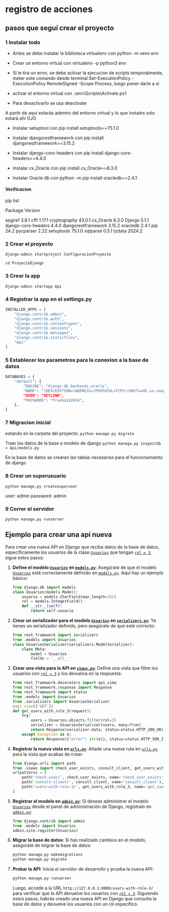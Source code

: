 # registro de acciones

## pasos que seguí crear el proyecto

### 1 Instalar todo

- Antes se debe instalar la biblioteca virtualenv con python -m venv env

- Crear un entorno virtual con virtualenv -p python3 env

- Si le tira un error, se debe activar la ejecucion de scripts temporalmente, meter este comando desde terminal Set-ExecutionPolicy -ExecutionPolicy RemoteSigned -Scope Process, luego poner darle a sí

- activar el entorno virtual con .\env\Scripts\Activate.ps1
- Para desactivarlo se usa deactivate

A partir de aquí estarás adentro del entorno virtual y lo que instales solo estará ahí OJO

- Instalar setuptool con pip install setuptools==75.1.0

- Instalar djangorestframework con pip install djangorestframework==3.15.2

- Instalar django-cors-headers con pip install django-cors-headers==4.4.0

- Instalar cx_Oracle con pip install cx_Oracle==8.3.0

- Instalar Oracle db con python -m pip install oracledb==2.4.1

#### Verificacion

pip list

Package Version

<!-- --- -->

asgiref 3.8.1
cffi 1.17.1
cryptography 43.0.1
cx_Oracle 8.3.0
Django 5.1.1
django-cors-headers 4.4.0
djangorestframework 3.15.2
oracledb 2.4.1
pip 24.2
pycparser 2.22
setuptools 75.1.0
sqlparse 0.5.1
tzdata 2024.2

### 2 Crear el proyecto

`django-admin startproject ConfiguracionProyecto`

`cd ProyectoDjango`

### 3 Crear la app

`django-admin startapp Api`

### 4 Registrar la app en el settings.py

```python
INSTALLED_APPS = [
    "django.contrib.admin",
    "django.contrib.auth",
    "django.contrib.contenttypes",
    "django.contrib.sessions",
    "django.contrib.messages",
    "django.contrib.staticfiles",
    "Api"
]
```

### 5 Establecer los parametros para la conexion a la base de datos

```python
DATABASES = {
    "default": {
        "ENGINE": "django.db.backends.oracle",
        "NAME": "(DESCRIPTION=(ADDRESS=(PROTOCOL=TCPS)(HOST=adb.sa-saopaulo-1.oraclecloud.com)(PORT=1522))(CONNECT_DATA=(SERVICE_NAME=g5936dc7ef2f8c4_vetlink_high.adb.oraclecloud.com))(SECURITY=(SSL_SERVER_DN_MATCH=YES)))
        "USER": "VETLINK",
        "PASSWORD": "Pruebas$2024",
    },
}
```

### 7 Migracion inicial

estando en la carpeta del proyecto:
`python manage.py migrate`

Traer los datos de la base a modelo de django
`python manage.py inspectdb > Api/models.py`

En la base de datos se crearan las tablas necesarias para el funcionamiento de django

### 8 Crear un superusuario

`python manage.py createsuperuser`

user: admin
password: admin

### 9 Correr el servidor

`python manage.py runserver`

## Ejemplo para crear una api nueva
Para crear una nueva API en Django que reciba datos de la base de datos, específicamente los usuarios de la clase [`Usuarios`](command:_github.copilot.openSymbolFromReferences?%5B%22%22%2C%5B%7B%22uri%22%3A%7B%22scheme%22%3A%22file%22%2C%22authority%22%3A%22%22%2C%22path%22%3A%22%2FC%3A%2FUsers%2Fmilto%2FDesktop%2FPI%2FVetlink-SinIS%2Fbackend%2FProyectoDjango%2FApi%2Fserializers.py%22%2C%22query%22%3A%22%22%2C%22fragment%22%3A%22%22%7D%2C%22pos%22%3A%7B%22line%22%3A1%2C%22character%22%3A20%7D%7D%2C%7B%22uri%22%3A%7B%22scheme%22%3A%22file%22%2C%22authority%22%3A%22%22%2C%22path%22%3A%22%2FC%3A%2FUsers%2Fmilto%2FDesktop%2FPI%2FVetlink-SinIS%2Fbackend%2FProyectoDjango%2FApi%2Fviews.py%22%2C%22query%22%3A%22%22%2C%22fragment%22%3A%22%22%7D%2C%22pos%22%3A%7B%22line%22%3A7%2C%22character%22%3A20%7D%7D%2C%7B%22uri%22%3A%7B%22scheme%22%3A%22file%22%2C%22authority%22%3A%22%22%2C%22path%22%3A%22%2FC%3A%2FUsers%2Fmilto%2FDesktop%2FPI%2FVetlink-SinIS%2Fbackend%2FProyectoDjango%2FApi%2Fmodels.py%22%2C%22query%22%3A%22%22%2C%22fragment%22%3A%22%22%7D%2C%22pos%22%3A%7B%22line%22%3A397%2C%22character%22%3A6%7D%7D%5D%2C%225542abe8-e3a2-42b1-b4f5-a9f7e7a1d796%22%5D "Go to definition") que tengan [`rol = 3`](command:_github.copilot.openSymbolFromReferences?%5B%22%22%2C%5B%7B%22uri%22%3A%7B%22scheme%22%3A%22file%22%2C%22authority%22%3A%22%22%2C%22path%22%3A%22%2FC%3A%2FUsers%2Fmilto%2FDesktop%2FPI%2FVetlink-SinIS%2Fbackend%2FProyectoDjango%2FApi%2Fmodels.py%22%2C%22query%22%3A%22%22%2C%22fragment%22%3A%22%22%7D%2C%22pos%22%3A%7B%22line%22%3A406%2C%22character%22%3A4%7D%7D%2C%7B%22uri%22%3A%7B%22scheme%22%3A%22file%22%2C%22authority%22%3A%22%22%2C%22path%22%3A%22%2FC%3A%2FUsers%2Fmilto%2FDesktop%2FPI%2FVetlink-SinIS%2Fbackend%2FProyectoDjango%2FApi%2Fviews.py%22%2C%22query%22%3A%22%22%2C%22fragment%22%3A%22%22%7D%2C%22pos%22%3A%7B%22line%22%3A37%2C%22character%22%3A52%7D%7D%2C%7B%22uri%22%3A%7B%22scheme%22%3A%22file%22%2C%22authority%22%3A%22%22%2C%22path%22%3A%22%2FC%3A%2FUsers%2Fmilto%2FDesktop%2FPI%2FVetlink-SinIS%2Fbackend%2FProyectoDjango%2FApi%2Fmodels.py%22%2C%22query%22%3A%22%22%2C%22fragment%22%3A%22%22%7D%2C%22pos%22%3A%7B%22line%22%3A406%2C%22character%22%3A4%7D%7D%5D%2C%225542abe8-e3a2-42b1-b4f5-a9f7e7a1d796%22%5D "Go to definition"), sigue estos pasos:
1. **Define el modelo [`Usuarios`](command:_github.copilot.openSymbolFromReferences?%5B%22%22%2C%5B%7B%22uri%22%3A%7B%22scheme%22%3A%22file%22%2C%22authority%22%3A%22%22%2C%22path%22%3A%22%2FC%3A%2FUsers%2Fmilto%2FDesktop%2FPI%2FVetlink-SinIS%2Fbackend%2FProyectoDjango%2FApi%2Fserializers.py%22%2C%22query%22%3A%22%22%2C%22fragment%22%3A%22%22%7D%2C%22pos%22%3A%7B%22line%22%3A1%2C%22character%22%3A20%7D%7D%2C%7B%22uri%22%3A%7B%22scheme%22%3A%22file%22%2C%22authority%22%3A%22%22%2C%22path%22%3A%22%2FC%3A%2FUsers%2Fmilto%2FDesktop%2FPI%2FVetlink-SinIS%2Fbackend%2FProyectoDjango%2FApi%2Fviews.py%22%2C%22query%22%3A%22%22%2C%22fragment%22%3A%22%22%7D%2C%22pos%22%3A%7B%22line%22%3A7%2C%22character%22%3A20%7D%7D%2C%7B%22uri%22%3A%7B%22scheme%22%3A%22file%22%2C%22authority%22%3A%22%22%2C%22path%22%3A%22%2FC%3A%2FUsers%2Fmilto%2FDesktop%2FPI%2FVetlink-SinIS%2Fbackend%2FProyectoDjango%2FApi%2Fmodels.py%22%2C%22query%22%3A%22%22%2C%22fragment%22%3A%22%22%7D%2C%22pos%22%3A%7B%22line%22%3A397%2C%22character%22%3A6%7D%7D%5D%2C%225542abe8-e3a2-42b1-b4f5-a9f7e7a1d796%22%5D "Go to definition") en [`models.py`](command:_github.copilot.openRelativePath?%5B%7B%22scheme%22%3A%22file%22%2C%22authority%22%3A%22%22%2C%22path%22%3A%22%2FC%3A%2FUsers%2Fmilto%2FDesktop%2FPI%2FVetlink-SinIS%2Fbackend%2FProyectoDjango%2FApi%2Fmodels.py%22%2C%22query%22%3A%22%22%2C%22fragment%22%3A%22%22%7D%2C%225542abe8-e3a2-42b1-b4f5-a9f7e7a1d796%22%5D "c:\Users\milto\Desktop\PI\Vetlink-SinIS\backend\ProyectoDjango\Api\models.py")**:
   Asegúrate de que el modelo [`Usuarios`](command:_github.copilot.openSymbolFromReferences?%5B%22%22%2C%5B%7B%22uri%22%3A%7B%22scheme%22%3A%22file%22%2C%22authority%22%3A%22%22%2C%22path%22%3A%22%2FC%3A%2FUsers%2Fmilto%2FDesktop%2FPI%2FVetlink-SinIS%2Fbackend%2FProyectoDjango%2FApi%2Fserializers.py%22%2C%22query%22%3A%22%22%2C%22fragment%22%3A%22%22%7D%2C%22pos%22%3A%7B%22line%22%3A1%2C%22character%22%3A20%7D%7D%2C%7B%22uri%22%3A%7B%22scheme%22%3A%22file%22%2C%22authority%22%3A%22%22%2C%22path%22%3A%22%2FC%3A%2FUsers%2Fmilto%2FDesktop%2FPI%2FVetlink-SinIS%2Fbackend%2FProyectoDjango%2FApi%2Fviews.py%22%2C%22query%22%3A%22%22%2C%22fragment%22%3A%22%22%7D%2C%22pos%22%3A%7B%22line%22%3A7%2C%22character%22%3A20%7D%7D%2C%7B%22uri%22%3A%7B%22scheme%22%3A%22file%22%2C%22authority%22%3A%22%22%2C%22path%22%3A%22%2FC%3A%2FUsers%2Fmilto%2FDesktop%2FPI%2FVetlink-SinIS%2Fbackend%2FProyectoDjango%2FApi%2Fmodels.py%22%2C%22query%22%3A%22%22%2C%22fragment%22%3A%22%22%7D%2C%22pos%22%3A%7B%22line%22%3A397%2C%22character%22%3A6%7D%7D%5D%2C%225542abe8-e3a2-42b1-b4f5-a9f7e7a1d796%22%5D "Go to definition") esté correctamente definido en [`models.py`](command:_github.copilot.openRelativePath?%5B%7B%22scheme%22%3A%22file%22%2C%22authority%22%3A%22%22%2C%22path%22%3A%22%2FC%3A%2FUsers%2Fmilto%2FDesktop%2FPI%2FVetlink-SinIS%2Fbackend%2FProyectoDjango%2FApi%2Fmodels.py%22%2C%22query%22%3A%22%22%2C%22fragment%22%3A%22%22%7D%2C%225542abe8-e3a2-42b1-b4f5-a9f7e7a1d796%22%5D "c:\Users\milto\Desktop\PI\Vetlink-SinIS\backend\ProyectoDjango\Api\models.py"). Aquí hay un ejemplo básico:
   ```python
   from django.db import models
   class Usuarios(models.Model):
       usuario = models.CharField(max_length=255)
       rol = models.IntegerField()
       def __str__(self):
           return self.usuario
   ```
2. **Crear un serializador para el modelo [`Usuarios`](command:_github.copilot.openSymbolFromReferences?%5B%22%22%2C%5B%7B%22uri%22%3A%7B%22scheme%22%3A%22file%22%2C%22authority%22%3A%22%22%2C%22path%22%3A%22%2FC%3A%2FUsers%2Fmilto%2FDesktop%2FPI%2FVetlink-SinIS%2Fbackend%2FProyectoDjango%2FApi%2Fserializers.py%22%2C%22query%22%3A%22%22%2C%22fragment%22%3A%22%22%7D%2C%22pos%22%3A%7B%22line%22%3A1%2C%22character%22%3A20%7D%7D%2C%7B%22uri%22%3A%7B%22scheme%22%3A%22file%22%2C%22authority%22%3A%22%22%2C%22path%22%3A%22%2FC%3A%2FUsers%2Fmilto%2FDesktop%2FPI%2FVetlink-SinIS%2Fbackend%2FProyectoDjango%2FApi%2Fviews.py%22%2C%22query%22%3A%22%22%2C%22fragment%22%3A%22%22%7D%2C%22pos%22%3A%7B%22line%22%3A7%2C%22character%22%3A20%7D%7D%2C%7B%22uri%22%3A%7B%22scheme%22%3A%22file%22%2C%22authority%22%3A%22%22%2C%22path%22%3A%22%2FC%3A%2FUsers%2Fmilto%2FDesktop%2FPI%2FVetlink-SinIS%2Fbackend%2FProyectoDjango%2FApi%2Fmodels.py%22%2C%22query%22%3A%22%22%2C%22fragment%22%3A%22%22%7D%2C%22pos%22%3A%7B%22line%22%3A397%2C%22character%22%3A6%7D%7D%5D%2C%225542abe8-e3a2-42b1-b4f5-a9f7e7a1d796%22%5D "Go to definition") en [`serializers.py`](command:_github.copilot.openRelativePath?%5B%7B%22scheme%22%3A%22file%22%2C%22authority%22%3A%22%22%2C%22path%22%3A%22%2FC%3A%2FUsers%2Fmilto%2FDesktop%2FPI%2FVetlink-SinIS%2Fbackend%2FProyectoDjango%2FApi%2Fserializers.py%22%2C%22query%22%3A%22%22%2C%22fragment%22%3A%22%22%7D%2C%225542abe8-e3a2-42b1-b4f5-a9f7e7a1d796%22%5D "c:\Users\milto\Desktop\PI\Vetlink-SinIS\backend\ProyectoDjango\Api\serializers.py")**:
   Ya tienes un serializador definido, pero asegúrate de que esté correcto:
   ```python
   from rest_framework import serializers
   from .models import Usuarios
   class UsuariosSerializer(serializers.ModelSerializer):
       class Meta:
           model = Usuarios
           fields = '__all__'
   ```
3. **Crear una vista para la API en [`views.py`](command:_github.copilot.openRelativePath?%5B%7B%22scheme%22%3A%22file%22%2C%22authority%22%3A%22%22%2C%22path%22%3A%22%2FC%3A%2FUsers%2Fmilto%2FDesktop%2FPI%2FVetlink-SinIS%2Fbackend%2FProyectoDjango%2FApi%2Fviews.py%22%2C%22query%22%3A%22%22%2C%22fragment%22%3A%22%22%7D%2C%225542abe8-e3a2-42b1-b4f5-a9f7e7a1d796%22%5D "c:\Users\milto\Desktop\PI\Vetlink-SinIS\backend\ProyectoDjango\Api\views.py")**:
   Define una vista que filtre los usuarios con [`rol = 3`](command:_github.copilot.openSymbolFromReferences?%5B%22%22%2C%5B%7B%22uri%22%3A%7B%22scheme%22%3A%22file%22%2C%22authority%22%3A%22%22%2C%22path%22%3A%22%2FC%3A%2FUsers%2Fmilto%2FDesktop%2FPI%2FVetlink-SinIS%2Fbackend%2FProyectoDjango%2FApi%2Fmodels.py%22%2C%22query%22%3A%22%22%2C%22fragment%22%3A%22%22%7D%2C%22pos%22%3A%7B%22line%22%3A406%2C%22character%22%3A4%7D%7D%2C%7B%22uri%22%3A%7B%22scheme%22%3A%22file%22%2C%22authority%22%3A%22%22%2C%22path%22%3A%22%2FC%3A%2FUsers%2Fmilto%2FDesktop%2FPI%2FVetlink-SinIS%2Fbackend%2FProyectoDjango%2FApi%2Fviews.py%22%2C%22query%22%3A%22%22%2C%22fragment%22%3A%22%22%7D%2C%22pos%22%3A%7B%22line%22%3A37%2C%22character%22%3A52%7D%7D%2C%7B%22uri%22%3A%7B%22scheme%22%3A%22file%22%2C%22authority%22%3A%22%22%2C%22path%22%3A%22%2FC%3A%2FUsers%2Fmilto%2FDesktop%2FPI%2FVetlink-SinIS%2Fbackend%2FProyectoDjango%2FApi%2Fmodels.py%22%2C%22query%22%3A%22%22%2C%22fragment%22%3A%22%22%7D%2C%22pos%22%3A%7B%22line%22%3A406%2C%22character%22%3A4%7D%7D%5D%2C%225542abe8-e3a2-42b1-b4f5-a9f7e7a1d796%22%5D "Go to definition") y los devuelva en la respuesta:
   ```python
   from rest_framework.decorators import api_view
   from rest_framework.response import Response
   from rest_framework import status
   from .models import Usuarios
   from .serializers import UsuariosSerializer
   @api_view(['GET'])
   def get_users_with_role_3(request):
       try:
           users = Usuarios.objects.filter(rol=3)
           serializer = UsuariosSerializer(users, many=True)
           return Response(serializer.data, status=status.HTTP_200_OK)
       except Exception as e:
           return Response({"error": str(e)}, status=status.HTTP_500_INTERNAL_SERVER_ERROR)
   ```
4. **Registrar la nueva vista en [`urls.py`](command:_github.copilot.openRelativePath?%5B%7B%22scheme%22%3A%22file%22%2C%22authority%22%3A%22%22%2C%22path%22%3A%22%2FC%3A%2FUsers%2Fmilto%2FDesktop%2FPI%2FVetlink-SinIS%2Fbackend%2FProyectoDjango%2FApi%2Furls.py%22%2C%22query%22%3A%22%22%2C%22fragment%22%3A%22%22%7D%2C%225542abe8-e3a2-42b1-b4f5-a9f7e7a1d796%22%5D "c:\Users\milto\Desktop\PI\Vetlink-SinIS\backend\ProyectoDjango\Api\urls.py")**:
   Añade una nueva ruta en [`urls.py`](command:_github.copilot.openRelativePath?%5B%7B%22scheme%22%3A%22file%22%2C%22authority%22%3A%22%22%2C%22path%22%3A%22%2FC%3A%2FUsers%2Fmilto%2FDesktop%2FPI%2FVetlink-SinIS%2Fbackend%2FProyectoDjango%2FApi%2Furls.py%22%2C%22query%22%3A%22%22%2C%22fragment%22%3A%22%22%7D%2C%225542abe8-e3a2-42b1-b4f5-a9f7e7a1d796%22%5D "c:\Users\milto\Desktop\PI\Vetlink-SinIS\backend\ProyectoDjango\Api\urls.py") para la vista que acabas de crear:
   ```python
   from django.urls import path
   from .views import check_user_exists, consult_client, get_users_with_role_3
   urlpatterns = [
       path('check-user/', check_user_exists, name='check_user_exists'),
       path('consult-client/', consult_client, name='consult_client'),
       path('users-with-role-3/', get_users_with_role_3, name='get_users_with_role_3'),
   ]
   ```
5. **Registrar el modelo en [`admin.py`](command:_github.copilot.openRelativePath?%5B%7B%22scheme%22%3A%22file%22%2C%22authority%22%3A%22%22%2C%22path%22%3A%22%2Fc%3A%2FUsers%2Fmilto%2FDesktop%2FPI%2FVetlink-SinIS%2Fbackend%2FProyectoDjango%2FApi%2Fadmin.py%22%2C%22query%22%3A%22%22%2C%22fragment%22%3A%22%22%7D%2C%225542abe8-e3a2-42b1-b4f5-a9f7e7a1d796%22%5D "c:\Users\milto\Desktop\PI\Vetlink-SinIS\backend\ProyectoDjango\Api\admin.py")**:
   Si deseas administrar el modelo [`Usuarios`](command:_github.copilot.openSymbolFromReferences?%5B%22%22%2C%5B%7B%22uri%22%3A%7B%22scheme%22%3A%22file%22%2C%22authority%22%3A%22%22%2C%22path%22%3A%22%2FC%3A%2FUsers%2Fmilto%2FDesktop%2FPI%2FVetlink-SinIS%2Fbackend%2FProyectoDjango%2FApi%2Fserializers.py%22%2C%22query%22%3A%22%22%2C%22fragment%22%3A%22%22%7D%2C%22pos%22%3A%7B%22line%22%3A1%2C%22character%22%3A20%7D%7D%2C%7B%22uri%22%3A%7B%22scheme%22%3A%22file%22%2C%22authority%22%3A%22%22%2C%22path%22%3A%22%2FC%3A%2FUsers%2Fmilto%2FDesktop%2FPI%2FVetlink-SinIS%2Fbackend%2FProyectoDjango%2FApi%2Fviews.py%22%2C%22query%22%3A%22%22%2C%22fragment%22%3A%22%22%7D%2C%22pos%22%3A%7B%22line%22%3A7%2C%22character%22%3A20%7D%7D%2C%7B%22uri%22%3A%7B%22scheme%22%3A%22file%22%2C%22authority%22%3A%22%22%2C%22path%22%3A%22%2FC%3A%2FUsers%2Fmilto%2FDesktop%2FPI%2FVetlink-SinIS%2Fbackend%2FProyectoDjango%2FApi%2Fmodels.py%22%2C%22query%22%3A%22%22%2C%22fragment%22%3A%22%22%7D%2C%22pos%22%3A%7B%22line%22%3A397%2C%22character%22%3A6%7D%7D%5D%2C%225542abe8-e3a2-42b1-b4f5-a9f7e7a1d796%22%5D "Go to definition") desde el panel de administración de Django, regístralo en [`admin.py`](command:_github.copilot.openRelativePath?%5B%7B%22scheme%22%3A%22file%22%2C%22authority%22%3A%22%22%2C%22path%22%3A%22%2Fc%3A%2FUsers%2Fmilto%2FDesktop%2FPI%2FVetlink-SinIS%2Fbackend%2FProyectoDjango%2FApi%2Fadmin.py%22%2C%22query%22%3A%22%22%2C%22fragment%22%3A%22%22%7D%2C%225542abe8-e3a2-42b1-b4f5-a9f7e7a1d796%22%5D "c:\Users\milto\Desktop\PI\Vetlink-SinIS\backend\ProyectoDjango\Api\admin.py"):
   ```python
   from django.contrib import admin
   from .models import Usuarios
   admin.site.register(Usuarios)
   ```
6. **Migrar la base de datos**:
   Si has realizado cambios en el modelo, asegúrate de migrar la base de datos:
   ```sh
   python manage.py makemigrations
   python manage.py migrate
   ```
7. **Probar la API**:
   Inicia el servidor de desarrollo y prueba la nueva API:
   ```sh
   python manage.py runserver
   ```
   Luego, accede a la URL `http://127.0.0.1:8000/users-with-role-3/` para verificar que la API devuelve los usuarios con [`rol = 3`](command:_github.copilot.openSymbolFromReferences?%5B%22%22%2C%5B%7B%22uri%22%3A%7B%22scheme%22%3A%22file%22%2C%22authority%22%3A%22%22%2C%22path%22%3A%22%2FC%3A%2FUsers%2Fmilto%2FDesktop%2FPI%2FVetlink-SinIS%2Fbackend%2FProyectoDjango%2FApi%2Fmodels.py%22%2C%22query%22%3A%22%22%2C%22fragment%22%3A%22%22%7D%2C%22pos%22%3A%7B%22line%22%3A406%2C%22character%22%3A4%7D%7D%2C%7B%22uri%22%3A%7B%22scheme%22%3A%22file%22%2C%22authority%22%3A%22%22%2C%22path%22%3A%22%2FC%3A%2FUsers%2Fmilto%2FDesktop%2FPI%2FVetlink-SinIS%2Fbackend%2FProyectoDjango%2FApi%2Fviews.py%22%2C%22query%22%3A%22%22%2C%22fragment%22%3A%22%22%7D%2C%22pos%22%3A%7B%22line%22%3A37%2C%22character%22%3A52%7D%7D%2C%7B%22uri%22%3A%7B%22scheme%22%3A%22file%22%2C%22authority%22%3A%22%22%2C%22path%22%3A%22%2FC%3A%2FUsers%2Fmilto%2FDesktop%2FPI%2FVetlink-SinIS%2Fbackend%2FProyectoDjango%2FApi%2Fmodels.py%22%2C%22query%22%3A%22%22%2C%22fragment%22%3A%22%22%7D%2C%22pos%22%3A%7B%22line%22%3A406%2C%22character%22%3A4%7D%7D%5D%2C%225542abe8-e3a2-42b1-b4f5-a9f7e7a1d796%22%5D "Go to definition").
Siguiendo estos pasos, habrás creado una nueva API en Django que consulta la base de datos y devuelve los usuarios con un rol específico.
